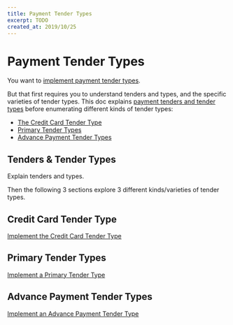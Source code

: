 ```yaml
---
title: Payment Tender Types
excerpt: TODO
created_at: 2019/10/25
---
```


Payment Tender Types
======================================================================

You want to [implement payment tender types](/articles/implementing-payment-tender-types.html).

But that first requires you to understand tenders and types, and the specific varieties of tender types.
This doc explains [payment tenders and tender types](#tenders-amp-tender-types_1) before enumerating different kinds of tender types:

* [The Credit Card Tender Type](#credit-card-tender-type_2)
* [Primary Tender Types](#primary-tender-types_3)
* [Advance Payment Tender Types](#advance-payment-tender-types_4)


Tenders & Tender Types
----------------------------------------------------------------------

Explain tenders and types.

Then the following 3 sections explore 3 different kinds/varieties of tender types.


Credit Card Tender Type
----------------------------------------------------------------------

[Implement the Credit Card Tender Type](/articles/implement-the-credit-card-tender-type.html)


Primary Tender Types
----------------------------------------------------------------------

[Implement a Primary Tender Type](/articles/implement-a-primary-tender-type.html)


Advance Payment Tender Types
----------------------------------------------------------------------

[Implement an Advance Payment Tender Type](/articles/implement-an-advance-payment-tender-type.html)
